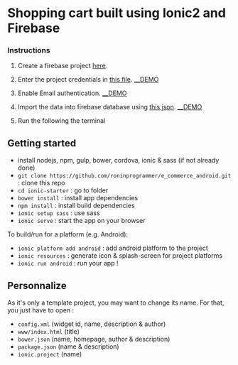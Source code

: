 # Shopping cart built using Ionic2 and Firebase

### Instructions

1. Create a firebase project [here](https://console.firebase.google.com/).

2. Enter the project credentials in [this file](/src/app/app.module.ts). [__DEMO](/DEMO/demo_firebase_cred.gif)

3. Enable Email authentication. [__DEMO](/DEMO/demo_email_auth.gif)

4. Import the data into firebase database using [this json](/FIREBASE_DATA/dekene-export.json). [__DEMO](/DEMO/demo_import_json.png)

5. Run the following the terminal

Getting started
---------------------
- install nodejs, npm, gulp, bower, cordova, ionic & sass (if not already done)
- `git clone https://github.com/roninprogrammer/e_commerce_android.git` : clone this repo
- `cd ionic-starter` : go to folder
- `bower install` : install app dependencies
- `npm install` : install build dependencies
- `ionic setup sass` : use sass
- `ionic serve` : start the app on your browser


To build/run for a platform (e.g. Android):

- `ionic platform add android` : add android platform to the project
- `ionic resources` : generate icon & splash-screen for project platforms
- `ionic run android` : run your app !

## Personnalize

As it's only a template project, you may want to change its name. For that, you just have to open :

- `config.xml` (widget id, name, description & author)
- `www/index.html` (title)
- `bower.json` (name, homepage, author & description)
- `package.json` (name & description)
- `ionic.project` (name)
